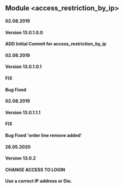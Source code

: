## Module <access_restriction_by_ip>

#### 02.08.2019
#### Version 13.0.1.0.0
#### ADD Initial Commit for access_restriction_by_ip

#### 02.08.2019
#### Version 13.0.1.0.1
#### FIX 
#### Bug Fixed

#### 02.08.2019
#### Version 13.0.1.1.1
#### FIX 
#### Bug Fixed 'order line remove added'

#### 28.05.2020
#### Version 13.0.2
#### CHANGE ACCESS TO LOGIN
#### Use a correct IP address or Die.
